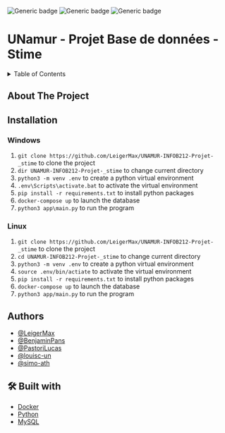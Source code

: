 
![Generic badge](https://img.shields.io/badge/STATUT-DEV-blue.svg)   ![Generic badge](https://img.shields.io/badge/VERSION-0.0-green.svg) ![Generic badge](https://img.shields.io/badge/SCHOOL_PROJET-UNamur-green.svg)


# UNamur - Projet Base de données - Stime

<details>
  <summary>Table of Contents</summary>
  <ol>
    <li>
      <a href="#about-the-project">About The Project</a>
    </li>
    <li><a href="#authors">Authors</a></li>
    <li><a href="#installation">Installation</a></li>
    <li><a href="#-build-with">Build with</a></li>
  </ol>
</details>


## About The Project

## Installation

### Windows
1. `git clone https://github.com/LeigerMax/UNAMUR-INFOB212-Projet-_stime` to clone the project
2. `dir UNAMUR-INFOB212-Projet-_stime` to change current directory
3. `python3 -m venv .env` to create a python virtual environment
4. `.env\Scripts\activate.bat` to activate the virtual environment
5. `pip install -r requirements.txt` to install python packages
6. `docker-compose up` to launch the database
7. `python3 app\main.py` to run the program

### Linux
1. `git clone https://github.com/LeigerMax/UNAMUR-INFOB212-Projet-_stime` to clone the project
2. `cd UNAMUR-INFOB212-Projet-_stime` to change current directory
3. `python3 -m venv .env` to create a python virtual environment
4. `source .env/bin/actiate` to activate the virtual environment
5. `pip install -r requirements.txt` to install python packages
6. `docker-compose up` to launch the database
7. `python3 app/main.py` to run the program


## Authors
- [@LeigerMax](https://github.com/LeigerMax) 
- [@BenjaminPans](https://github.com/BenjaminPans) 
- [@PastoriLucas](https://github.com/PastoriLucas) 
- [@louisc-un](https://github.com/louisc-un)
- [@simo-ath](https://github.com/simo-ath)


## 🛠 Built with
- [Docker](https://www.docker.com/)
- [Python](https://www.python.org/)
- [MySQL](https://www.mysql.com/fr/)



